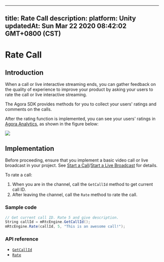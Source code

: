 
---
title: Rate Call
description: 
platform: Unity
updatedAt: Sun Mar 22 2020 08:42:02 GMT+0800 (CST)
---
# Rate Call
## Introduction

When a call or live interactive streaming ends, you can gather feedback on the quality of experience to improve your product by asking your users to rate the call or live interactive streaming.

The Agora SDK provides methods for you to collect your users' ratings and comments on the calls.

After the rating function is implemented, you can see your users' ratings in [Agora Analytics](../../en/Audio%20Broadcast/aa_guide.md), as shown in the figure below:

![](https://web-cdn.agora.io/docs-files/1545801217929)

## Implementation 

Before proceeding, ensure that you implement a basic video call or live broadcast in your project. See [Start a Call](../../en/Audio%20Broadcast/start_call_unity.md)/[Start a Live Broadcast](../../en/Audio%20Broadcast/start_live_unity.md) for details.

To rate a call:

1. When you are in the channel, call the `GetCallId` method to get current call ID. 
2. After leaving the channel, call the `Rate` method to rate the call.

### Sample code

```C#
// Get current call ID. Rate 5 and give description.
String callId = mRtcEngine.GetCallId();
mRtcEngine.Rate(callId, 5, "This is an awesome call!");
```

### API reference

- [`GetCallId`](https://docs.agora.io/en/Audio%20Broadcast/API%20Reference/unity/classagora__gaming__rtc_1_1_i_rtc_engine.html#ab6b0ec1b64c5c9ec417819af0c70385a)
- [`Rate`](https://docs.agora.io/en/Audio%20Broadcast/API%20Reference/unity/classagora__gaming__rtc_1_1_i_rtc_engine.html#a2de30387e035e21f20f5bf5aebc001f5)
